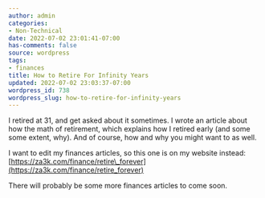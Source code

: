 ```yaml
---
author: admin
categories:
- Non-Technical
date: 2022-07-02 23:01:41-07:00
has-comments: false
source: wordpress
tags:
- finances
title: How to Retire For Infinity Years
updated: 2022-07-02 23:03:37-07:00
wordpress_id: 738
wordpress_slug: how-to-retire-for-infinity-years
---
```

I retired at 31, and get asked about it sometimes. I wrote an article about how the math of retirement, which explains how I retired early (and some some extent, why). And of course, how and why you might want to as well.

I want to edit my finances articles, so this one is on my website instead: [https://za3k.com/finance/retire\_forever](https://za3k.com/finance/retire_forever)

There will probably be some more finances articles to come soon.
